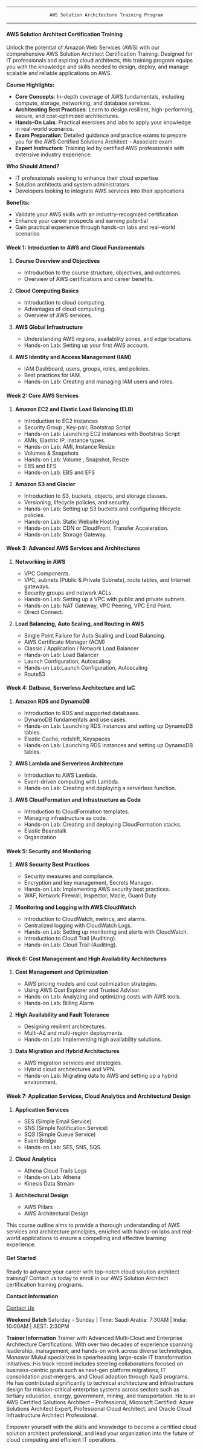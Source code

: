 ----------------------------------------------------------------------------------------
                    AWS Solution Architecture Training Program
----------------------------------------------------------------------------------------
#### AWS Solution Architect Certification Training

Unlock the potential of Amazon Web Services (AWS) with our comprehensive AWS Solution Architect Certification Training. Designed for IT professionals and aspiring cloud architects, this training program equips you with the knowledge and skills needed to design, deploy, and manage scalable and reliable applications on AWS.

**Course Highlights:**
- **Core Concepts**: In-depth coverage of AWS fundamentals, including compute, storage, networking, and database services.
- **Architecting Best Practices**: Learn to design resilient, high-performing, secure, and cost-optimized architectures.
- **Hands-On Labs**: Practical exercises and labs to apply your knowledge in real-world scenarios.
- **Exam Preparation**: Detailed guidance and practice exams to prepare you for the AWS Certified Solutions Architect – Associate exam.
- **Expert Instructors**: Training led by certified AWS professionals with extensive industry experience.

**Who Should Attend?**
- IT professionals seeking to enhance their cloud expertise
- Solution architects and system administrators
- Developers looking to integrate AWS services into their applications

**Benefits:**
- Validate your AWS skills with an industry-recognized certification
- Enhance your career prospects and earning potential
- Gain practical experience through hands-on labs and real-world scenarios
  
#### **Week 1: Introduction to AWS and Cloud Fundamentals**

1. **Course Overview and Objectives**
   - Introduction to the course structure, objectives, and outcomes.
   - Overview of AWS certifications and career benefits.

2. **Cloud Computing Basics**
   - Introduction to cloud computing.
   - Advantages of cloud computing.
   - Overview of AWS services.

3. **AWS Global Infrastructure**
   - Understanding AWS regions, availability zones, and edge locations.
   - Hands-on Lab: Setting up your first AWS account.

4. **AWS Identity and Access Management (IAM)**
   - IAM Dashboard, users, groups, roles, and policies.
   - Best practices for IAM.
   - Hands-on Lab: Creating and managing IAM users and roles.

#### **Week 2: Core AWS Services**

1. **Amazon EC2 and Elastic Load Balancing (ELB)**
   - Introduction to EC2 instances
   - Security Group , Key-pair, Bootstrap Script
   - Hands-on Lab: Launching EC2 instances with Bootstrap Script  
   - AMIs, Elastric IP, instance types.
   - Hands-on Lab: AMI, Instance Resize
   - Volumes & Snapshots 
   - Hands-on Lab: Volume , Snapshot, Resize
   - EBS and EFS 
   - Hands-on Lab: EBS and EFS 

2. **Amazon S3 and Glacier**
   - Introduction to S3, buckets, objects, and storage classes.
   - Versioning, lifecycle policies, and security.
   - Hands-on Lab: Setting up S3 buckets and configuring lifecycle policies.
   - Hands-on Lab: Static Website Hosting  
   - Hands-on Lab: CDN or CloudFront, Transfer Acceleration.
   - Hands-on Lab: Storage Gateway.

#### **Week 3: Advanced AWS Services and Architectures**

1. **Networking in AWS**
   - VPC Components.
   - VPC, subnets (Public & Private Subnets), route tables, and Internet gateways.
   - Security groups and network ACLs.
   - Hands-on Lab: Setting up a VPC with public and private subnets.
   - Hands-on Lab: NAT Gateway, VPC Peering, VPC End Point.
   - Direct Connect.  

2. **Load Balancing, Auto Scaling, and Routing in AWS**
   - Single Point Failure for Auto Scaling and Load Balancing.
   - AWS Certificate Manager (ACM) 
   - Classic / Application / Network Load Balancer
   - Hands-on Lab: Load Balancer
   - Launch Configuration, Autoscaling
   - Hands-on Lab:Launch Configuration, Autoscaling
   - Route53 

#### **Week 4: Datbase, Serverless Architecture and IaC**

1. **Amazon RDS and DynamoDB**
   - Introduction to RDS and supported databases.
   - DynamoDB fundamentals and use cases.
   - Hands-on Lab: Launching RDS instances and setting up DynamoDB tables.
   - Elastic Cache, redshift, Keyspaces
   - Hands-on Lab: Launching RDS instances and setting up DynamoDB tables.
   
2. **AWS Lambda and Serverless Architecture**
   - Introduction to AWS Lambda.
   - Event-driven computing with Lambda.
   - Hands-on Lab: Creating and deploying a serverless function.

3. **AWS CloudFormation and Infrastructure as Code**
   - Introduction to CloudFormation templates.
   - Managing infrastructure as code.
   - Hands-on Lab: Creating and deploying CloudFormation stacks.
   - Elastic Beanstalk
   - Organization

#### **Week 5: Security and Monitoring**

1. **AWS Security Best Practices**
   - Security measures and compliance.
   - Encryption and key management, Secrets Manager.
   - Hands-on Lab: Implementing AWS security best practices.
   - WAF, Network Firewall, Inspector, Macie, Guard Duty

2. **Monitoring and Logging with AWS CloudWatch**
   - Introduction to CloudWatch, metrics, and alarms.
   - Centralized logging with CloudWatch Logs.
   - Hands-on Lab: Setting up monitoring and alerts with CloudWatch.
   - Introduction to Cloud Trail (Auditing).
   - Hands-on Lab: Cloud Trail (Auditing).
   
#### **Week 6: Cost Management and High Availability Architectures**

1. **Cost Management and Optimization**
   - AWS pricing models and cost optimization strategies.
   - Using AWS Cost Explorer and Trusted Advisor.
   - Hands-on Lab: Analyzing and optimizing costs with AWS tools.
   - Hands-on Lab: Billing Alarm

2. **High Availability and Fault Tolerance**
   - Designing resilient architectures.
   - Multi-AZ and multi-region deployments.
   - Hands-on Lab: Implementing high availability solutions.

3. **Data Migration and Hybrid Architectures**
   - AWS migration services and strategies.
   - Hybrid cloud architectures and VPN.
   - Hands-on Lab: Migrating data to AWS and setting up a hybrid environment.

#### **Week 7: Application Services, Cloud Analytics and Architectural Design**

1. **Application Services**
   - SES (Simple Email Service)
   - SNS (Simple Notification Service)
   - SQS (Simple Queue Service)
   - Event Bridge
   - Hands-on Lab: SES, SNS, SQS

2. **Cloud Analytics**
   - Athena Cloud Trails Logs   
   - Hands-on Lab: Athena
   - Kinesis Data Stream

3. **Architectural Design**
   - AWS Pillars
   - AWS Architectural Design

This course outline aims to provide a thorough understanding of AWS services and architecture principles, enriched with hands-on labs and real-world applications to ensure a compelling and effective learning experience.

#### Get Started

Ready to advance your career with top-notch cloud solution architect training? Contact us today to enroll in our AWS Solution Architect certification training programs.

**Contact Information**

 [Contact Us](https://www.oakstack.ai/contact-us/)

**Weekend Batch**
Saturday - Sunday | Time: Saudi Arabia: 7:30AM | India: 10:00AM | AEST: 2:30PM 

**Trainer Information**
Trainer with Advanced Multi-Cloud and Enterprise Architecture Certifications. With over two decades of experience spanning leadership, management, and hands-on work across diverse technologies, Monowar Mukul specializes in spearheading large-scale IT transformation initiatives. His track record includes steering collaborations focused on business-centric goals such as next-gen platform migrations, IT consolidation post-mergers, and Cloud adoption through XaaS programs. He has contributed significantly to technical architecture and infrastructure design for mission-critical enterprise systems across sectors such as tertiary education, energy, government, mining, and transportation. He is an AWS Certified Solutions Architect – Professional, Microsoft Certified: Azure Solutions Architect Expert, Professional Cloud Architect, and Oracle Cloud Infrastructure Architect Professional.

Empower yourself with the skills and knowledge to become a certified cloud solution architect professional, and lead your organization into the future of cloud computing and efficient IT operations.

